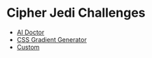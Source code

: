 # Cipher Jedi Challenges

- [AI Doctor](./ai-doctor.md)
- [CSS Gradient Generator](./gradients.md)
- [Custom](./custom.md)
